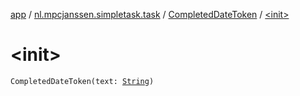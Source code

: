 [app](../../index.md) / [nl.mpcjanssen.simpletask.task](../index.md) / [CompletedDateToken](index.md) / [&lt;init&gt;](.)

# &lt;init&gt;

`CompletedDateToken(text: `[`String`](https://kotlinlang.org/api/latest/jvm/stdlib/kotlin/-string/index.html)`)`
